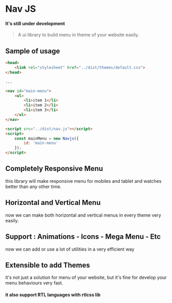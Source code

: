 # Nav JS

#### It's still under development

> A ui library to build menu in theme of your website easily.

## Sample of usage

``` html
<head>
    <link rel="stylesheet" href="../dist/themes/default.css">
</head>

...

<nav id="main-menu">
    <ul>
        <li>item 1</li>
        <li>item 2</li>
        <li>item 3</li>
    </ul>
</nav>

<script src="../dist/nav.js"></script>
<script>
    const mainMenu = new Navjs({
        id: 'main-menu'
    });
</script>
```

## Completely Responsive Menu

this library will make responsive menu for mobiles and tablet and watches better than any other time.

## Horizontal and Vertical Menu

now we can make both horizontal and vertical menus in every theme very easily.
 
## Support : Animations - Icons - Mega Menu - Etc

now we can add or use a lot of utilities in a very efficient way

## Extensible to add Themes

it's not just a solution for menu of your website, but it's fine for develop your menu behaviours very fast.

#### it also support RTL languages with rtlcss lib 